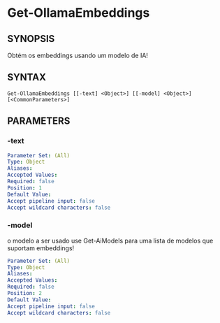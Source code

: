﻿---
external help file: powershai-help.xml
schema: 2.0.0
powershai: true
---

# Get-OllamaEmbeddings

## SYNOPSIS <!--!= @#Synop !-->
Obtém os embeddings usando um modelo de IA!

## SYNTAX <!--!= @#Syntax !-->

```
Get-OllamaEmbeddings [[-text] <Object>] [[-model] <Object>] [<CommonParameters>]
```

## PARAMETERS <!--!= @#Params !-->

### -text

```yml
Parameter Set: (All)
Type: Object
Aliases: 
Accepted Values: 
Required: false
Position: 1
Default Value: 
Accept pipeline input: false
Accept wildcard characters: false
```

### -model
o modelo a ser usado 
use Get-AiModels para uma lista de modelos que suportam embeddings!

```yml
Parameter Set: (All)
Type: Object
Aliases: 
Accepted Values: 
Required: false
Position: 2
Default Value: 
Accept pipeline input: false
Accept wildcard characters: false
```